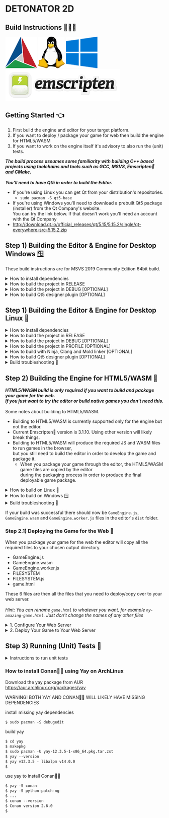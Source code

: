 DETONATOR 2D
=====================================

Build Instructions 👨🏼‍💻
--------------------------------------

![Screenshot](logo/cmake.png)
![Screenshot](logo/linux.png)
![Screenshot](logo/win10.png)
![Screenshot](logo/emscripten.png)

## Getting Started 👈
1. First build the engine and editor for your target platform.
2. If you want to deploy / package your game for web then build the engine for HTML5/WASM
3. If you want to work on the engine itself it's advisory to also run the (unit) tests.

<i>
<strong>
The build process assumes some familiarity with building C++ based projects using
toolchains and tools such as GCC, MSVS, Emscripten💩 and CMake.
<br><br>
You'll need to have Qt5 in order to build the Editor.
</strong>
</i>

* If you're using Linux you can get Qt from your distribution's repositories.
  * `sudo pacman -S qt5-base`
* If you're using Windows you'll need to download a prebuilt Qt5 package (installer) from the Qt Company's website.<br>
You can try the link below. If that doesn't work  you'll need an account with the Qt Company
* http://download.qt.io/official_releases/qt/5.15/5.15.2/single/qt-everywhere-src-5.15.2.zip


## Step 1) Building the Editor & Engine for Desktop Windows 🪟

These build instructions are for MSVS 2019 Community Edition 64bit build.

<details><summary>How to install dependencies</summary>

- Install Git version control system<br>
  https://git-scm.com/download/win


- Install Microsoft Visual Studio 2019 Community<br>
  https://www.visualstudio.com/downloads/


- Install prebuilt Qt 5.15.2<br>
  http://download.qt.io/official_releases/qt/5.15/5.15.2/single/qt-everywhere-src-5.15.2.zip
  

- Install Conan package manager (VERSION 2)<br>
  https://docs.conan.io/en/latest/installation.html


- Install CMake build tool<br>
  https://cmake.org/install/

</details>


<details><summary>How to build the project in RELEASE</summary>

- Open `Developer Command Prompt for VS 2019`

```
  $ git clone https://github.com/ensisoft/detonator
  $ cd detonator
  $ git submodule update --init --recursive
  $ mkdir build
  $ cd build
  $ conan install .. --output-folder=conan --build missing
  $ cmake -G "Visual Studio 16 2019" .. -DCMAKE_BUILD_TYPE=Release  -DCMAKE_TOOLCHAIN_FILE=conan/conan_toolchain.cmake
  $ cmake --build   . --config Release
  $ cmake --install . --config Release
```

</details>

<details><summary>How to build the project in DEBUG [OPTIONAL]</summary>

<br><i>
Note that on MSVS the library interfaces change between debug/release build configs. (e.g. iterator debug levels).
This means that in order to link to 3rd party libraries the debug versions of those libraries must be used.
</i>
</br>

- Open `Developer Command Prompt for VS 2019`

```
  $ git clone https://github.com/ensisoft/detonator
  $ cd detonator
  $ git submodule update --init --recursive
  $ mkdir build_d
  $ cd build_d
  $ conan install .. --output-folder=conan --build missing -s build_type=Debug
  $ cmake -G "Visual Studio 16 2019" .. -DCMAKE_BUILD_TYPE=Debug -DCMAKE_TOOLCHAIN_FILE=conan/conan_toolchain.cmake
  $ cmake --build   . --config Debug
  $ cmake --install . --config Debug
```

</details>

<details><summary>How to build Qt5 designer plugin [OPTIONAL]</summary>

```
  $ cd editor\gui\qt
  $ mkdir build
  $ cmake -G "Visual Studio 16 2019" -DCMAKE-BUILD_TYPE=Release
  $ cmake --build . --config Release
  $ cmake --install . --config Release
```

</details>



## Step 1) Building the Editor & Engine for Desktop Linux 🐧

<details><summary>How to install dependencies</summary>

*See your distro manuals for how to install the packages.*

Install these packages:

- GCC (or Clang) compiler suite
- CMake build tool
- Conan💩💩 package manager (VERSION 2)
  - On Archlinux you can use 'yay' to install conan + its dependencies from AUR*
  - See below for installing yay + conan💩💩 
- Git version control system
- Qt5 application framework

</details>

<details><summary>How to build the project in RELEASE</summary>

```
  $ git clone https://github.com/ensisoft/detonator
  $ cd detonator
  $ git submodule update --init --recursive
  $ mkdir build
  $ cd build
  $ conan install .. --output-folder=conan --build missing
  $ cmake -G "Unix Makefiles" .. -DCMAKE_BUILD_TYPE=Release -DCMAKE_TOOLCHAIN_FILE=conan/conan_toolchain.cmake
  $ make -j16 install
  $ ctest -j16
```
</details>

<details><summary>How to build the project in DEBUG [OPTIONAL]</summary>

```
  $ git clone https://github.com/ensisoft/detonator
  $ cd detonator
  $ git submodule update --init --recursive
  $ mkdir build_d
  $ cd build_d
  $ conan install .. --output-folder=conan --build missing -s build_type=Debug
  $ cmake -G "Unix Makefiles" .. -DCMAKE_BUILD_TYPE=Debug -DCMAKE_TOOLCHAIN_FILE=conan/conan_toolchain.cmake
  $ make -j16 install
  $ ctest -j16
```
</details>

<details><summary>How to build the project in PROFILE [OPTIONAL] </summary>

- Build the project for profiling using Valgrind / KCachegrind
```
  $ git clone https://github.com/ensisoft/detonator
  $ cd detonator
  $ git submodule update --init --recursive
  $ mkdir build_profile
  $ cd build_profile
  $ conan install .. --output-folder=conan --build missing -s build_type=RelWithDebInfo
  $ cmake -G "Unix Makefiles" .. -DCMAKE_BUILD_TYPE=RelWithDebInfo -DCMAKE_TOOLCHAIN_FILE=conan/conan_toolchain.cmake
  $ make -j16 install
```
- Then in order to profile and analyze the output use the combination of valgrind and kcachegrind.
  For example:
```
  $ cd detonator/audio/test/
  $ valgrind --tool=cachegrind ./audio_test --graph
  $ kcaghegrind cachegrind.out.XXXXX
```
</details>

<details><summary>How to build with Ninja, Clang and Mold linker [OPTIONAL]</summary>

- These are alternative instructions for build using Ninja, Clang and Mold linker.

```
  $ export CC=/usr/bin/clang
  $ export CXX=/usr/bin/clang++
  $ conan profile new detonator-clang --detect

  $ git clone https://github.com/ensisoft/detonator
  $ cd detonator
  $ git submodule update --init --recursive
  $ mkdir build
  $ cd build
  $ conan install .. --build missing --profile detonator-clang
  $ cmake -G "Ninja" .. -DCMAKE_BUILD_TYPE=Release -DUSE_MOLD_LINKER=ON
  $ ninja -j16 install
```
</details>

<details><summary>How to build Qt5 designer plugin [OPTIONAL]</summary>

```
  $ cd detonator/editor/gui/qt
  $ mkdir build
  $ cmake -G "Unix Makefiles" .. -DCMAKE_BUILD_TYPE=Release
  $ make -j16
  $ sudo make install
```

</details>

<details><summary>Build troubleshooting 💩</summary>

When you create a Conan profile with

```
$ conan profile new default --detect
```

If Conan complains about "ERROR: invalid setting" (for example when GCC major version changes)
you can try edit ~/.conan/settings.yaml. Search for the GCC versions and edit there.

</details>



## Step 2) Building the Engine for HTML5/WASM 💩

<strong>
<i>HTML5/WASM build is only required if you want to build and package  your game for the web.<br>
If you just want to try the editor or build native games you don't need this.
</i>
</strong>
<br><br>
Some notes about building to HTML5/WASM.

* Building to HTML5/WASM is currently supported only for the engine but not the editor.
* Current Emscripten💩 version is 3.1.10. Using other version will likely break things.
* Building to HTML5/WASM will produce the required JS and WASM files to run games in the browser,<br>
  but you still need to build the editor in order to develop the game and package it.<br>
  * When you package your game through the editor, the HTML5/WASM game files are copied by the editor<br>
    during the packaging process in order to produce the final deployable game package.

<details><summary>How to build on Linux 🐧</summary>

- Install Emscripten💩
```
  $ cd detonator
  $ git clone https://github.com/emscripten-core/emsdk.git
  $ cd emsdk
  $ git pull
  $ ./emsdk install 3.1.10
  $ ./emsdk activate 3.1.10
  $ source ./emsdk_env.sh
```
- Check your Emscripten💩 installation
```
  $ which emcc
  $ /home/user/emsdk/upstream/emscripten/emcc
  $ emcc --version
  $ emcc (Emscripten gcc/clang-like replacement + linker emulating GNU ld) 3.0.0 (3fd52e107187b8a169bb04a02b9f982c8a075205)
```
- Build the DETONATOR 2D engine into a WASM blob. Make sure that you have the Emscripten💩 tools in your path,
  i.e. you have sourced emsdk_env.sh in your current shell.
```
  $ git clone https://github.com/ensisoft/detonator
  $ cd detonator
  $ git submodule update --init --recursive
  $ cd emscripten
  $ mkdir build
  $ cd build
  $ emcmake cmake .. -DCMAKE_BUILD_TYPE=Release
  $ make -j16 install
```
</details>

<details><summary>How to build on Windows 🪟</summary>

- Install Ninja🥷 build tool https://github.com/ninja-build/ninja/releases

  Drop the ninja.exe for example into the emsdk/ folder or anywhere on your PATH.


- Install Emscripten💩
```
  $ cd detonator
  $ git clone https://github.com/emscripten-core/emsdk.git
  $ cd emsdk
  $ git pull
  $ emsdk.bat install 3.1.10
  $ emsdk.bat activate 3.1.10
  $ emsdk_env.bat
```
- Check your Emscripten💩 and Ninja🥷 installation
```
  $ where emcc
  $ C:\coding\detonator\emsdk\upstream\emscripten\emcc
  $ C:\coding\detonator\emsdk\upstream\emscripten\emcc.bat
  $ emcc --version
  $ emcc (Emscripten gcc/clang-like replacement + linker emulating GNU ld) 3.1.10 (c3fe57af0504fe24fc4ba697feb8c204f3c80022)
  $ where ninja
  $ C:\coding\detonator\emsdk\ninja.exe
  $ ninja --version
  $ 1.10.2
```
- Build the DETONATOR 2D engine into a WASM blob. Make sure you have emcc and Ninja in your path i.e. you have
  ran emsdk_env.bat in your current shell.
```
  $ git clone https://github.com/ensisoft/detonator
  $ cd detonator
  $ git submodule update --init --recursive
  $ cd emscripten
  $ mkdir build
  $ cd build
  $ emcmake cmake .. -DCMAKE_BUILD_TYPE=Release
  $ ninja -j16
  $ ninja -j16 install
```
</details>

<details><summary>Build troubleshooting 💩</summary>

Windows: Emscripten💩 3.0.0 build fails with 

```
error: undefined symbol: _get_daylight (referenced by tzset_impl__deps: ['_get_daylight','_get_timezone','_get_tzname'], referenced by tzset__deps: ['tzset_impl'], referenced by localtime_r__deps: ['tzset'], referenced by __localtime_r__deps: ['localtime_r'], referenced by top-level compiled C/C++ code)
error: undefined symbol: _get_timezone (referenced by tzset_impl__deps: ['_get_daylight','_get_timezone','_get_tzname'], referenced by tzset__deps: ['tzset_impl'], referenced by localtime_r__deps: ['tzset'], referenced by __localtime_r__deps: ['localtime_r'], referenced by top-level compiled C/C++ code)
warning: __get_timezone may need to be added to EXPORTED_FUNCTIONS if it arrives from a system library
error: undefined symbol: _get_tzname (referenced by tzset_impl__deps: ['_get_daylight','_get_timezone','_get_tzname'], referenced by tzset__deps: ['tzset_impl'], referenced by localtime_r__deps: ['tzset'], referenced by __localtime_r__deps: ['localtime_r'], referenced by top-level compiled C/C++ code)
warning: __get_tzname may need to be added to EXPORTED_FUNCTIONS if it arrives from a system library
...
```

 * https://github.com/emscripten-core/emscripten/issues/15958
 * Current fix is to upgrade to Emscripten💩 3.1.10

Build fails with 
```
wasm-ld: error: --shared-memory is disallowed by ldo.c.o because it was not compiled with 'atomics' or 'bulk-memory' features.
```

 * https://github.com/emscripten-core/emsdk/issues/790
 * This is trying to communicate that something was built without thread support when thread support should be enabled.<br>
   In other words trying to mix + match translation units / libs built with different build configuration.
 * Make sure to double check the build flags including `third_party/CMakeLists.txt`  

</details>

If your build was successful there should now be `GameEngine.js`, `GameEngine.wasm` and `GameEngine.worker.js` files in the editor's `dist` folder.<br>

### Step 2.1) Deploying the Game for the Web 💩

When you package your game for the web the editor will copy all the required files to your chosen output directory. 

* GameEngine.js
* GameEngine.wasm
* GameEngine.worker.js
* FILESYSTEM
* FILESYSTEM.js 
* game.html 

These 6 files are then all the files that you need to deploy/copy over to your web server.<br><br>
<i>Hint: You can rename `game.html` to whatever you want, for example  `my-amazing-game.html`. Just don't change the names of any other files</i>
 
<details><summary>1. Configure Your Web Server</summary>

<strong><i>You must enable the correct web policies💩 in order to enable SharedArrayBuffer💩 in order to enable threads !! </i>💩💩</strong><br>
<strong><i>Without SharedArrayBuffer web worker threads can't run and the engine cannot work. </i>💩💩</strong><br>
https://developer.mozilla.org/en-US/docs/Web/JavaScript/Reference/Global_Objects/SharedArrayBuffer

You must set the HTTP `Cross-Origin-Opener-Policy` to `same-origin` and `Cross-Origin-Embedder-Policy` to `require-corp`.<br>

You can achieve this with a `.htaccess` file.<br>


```
Header set Access-Control-Allow-Origin  "https://your-domain.com"
Header set Cross-Origin-Embedder-Policy "require-corp"
Header set Cross-Origin-Resource-Policy "same-site"
Header set Cross-Origin-Opener-Policy   "same-origin"
Header set Access-Control-Allow-Headers "range"
```
</details>

<details><summary>2. Deploy Your Game to Your Web Server</summary>

Copy the following files to your webserver using `sftp`or similar mechanism.<br>
You'll find these in your package output folder after the successful completion of your game packaging
in the editor.

```
  $ sftp my-user@my-server.com
  $ cd www\my-game\
  $ put GameEngine.js
  $ put GameEngine.wasm
  $ put GameEngine.worker.js
  $ put FILESYSTEM
  $ put FILESYSTEM.js
  $ put game.html
```

</details>


## Step 3) Running (Unit) Tests 🫣

<details><summary>Instructions to run unit tests</summary>

There's a bunch of unit tests that are built as part of the normal build process. Basically anything that begins with
a "*unit_test_*" is a unit test.
For writing tests there's a very simple testing utility that is available in base. [base/test_minimal.h](base/test_minimal.h)

In addition to having the unit tests both the audio and graphics subsystems also have "rendering" tests, i.e. playing audio
or rendering stuff on the screen. The rendering tests rely on a set of *gold images* a.k.a. known good images.
Currently, the images are provided as part of this repository but there's the problem that because of differences
in OpenGL implementations it's possible that the rendering output is not exactly the same between various
vendors/implementations (such as NVIDIA, AMD, Intel etc. Fixing this is a todo for later). The audio tests, however,
don't have any automated way of verifying the test output.

#### [See this list for known Issues](ISSUES.md)

### On the desktop (Linux/Windows) 🐧🪟

<details><summary>How to run all tests</summary>

*Currently, the expectation is that all cases should pass on Linux. On Windows some tests are unfortunately broken.*
* In order to run tests after a successful build:

```
  $ cd detonator/build
  $ ctest -j16
```
</details>

<details><summary>How to run audio tests</summary>

* Runs, mp3, ogg, flag and 24bit .wav tests. Use --help for more information.
```
  $ cd detonator/audio/test
  $ ./audio_test --mp3 --ogg --flac --24bit
  $ ...
  $ ./audio_test --help
```

</details>

<details><summary>How to run graphics tests</summary>

*Any test rendering that differs from the expected gold image will stop the program for user input
(press any key to continue) and will generate a *Delta_* and *Result_* images. The former will help visualize the pixels
that were not the same between result and gold and the result will be actual rendering result.*

For example to run all tests with MSAA4. (Use --help for more information)

```
  $ cd detonator/graphics/test/dist
  $ ./graphics_test --test --msaa4
  $ ...
  $ ./graphics_test --help
```

</details>

### On the Web (WASM+HTML5) 💩
*Currently, only some unit tests are available on the web. More tests will be enabled as needed.*

<details><summary>How to run unit tests</summary>

<i>The `detonator/emscripten/bin` folder should contain the following build artifacts:</i>

  * http-server.py
  * unit-test.html
  * UnitTest.js
  * UnitTest.wasm
  * UnitTestThread.js
  * UnitTestThread.wasm
  * UnitTestThread.worker.js

1. Launch a web server for serving the test HTML pages.

```
  $ cd detonator/emscripten/bin
  $ python http-server.py
  $ Serving at port 8000
```

2. Open your web browser and navigate to http://localhost:8000/unit-test.html
3. Open your web browser and navigate to http://localhost:8000/unit-test-thread.html

The test execution may take some time. The performance tests will execute without running the JS main thread,
thus the page will seem "stuck" to the browser. But if you let it run it should complete and print `Success!`
to indicate completion.

</details>

</details>

### How to install Conan💩💩 using Yay on ArchLinux


Download the yay package from AUR<br>
https://aur.archlinux.org/packages/yay
  
WARNING! BOTH YAY AND CONAN💩💩 WILL LIKELY HAVE MISSING DEPENDENCIES

 install missing yay dependencies
```
$ sudo pacman -S debugedit
```

build yay 
```
$ cd yay
$ makepkg
$ sudo pacman -U yay-12.3.5-1-x86_64.pkg.tar.zst
$ yay --version
$ yay v12.3.5 - libalpm v14.0.0
$
```
use yay to install Conan💩💩


```
$ yay -S conan
$ yay -S python-patch-ng
$ ... 
$ conan --version
$ Conan version 2.6.0
$ 
```
